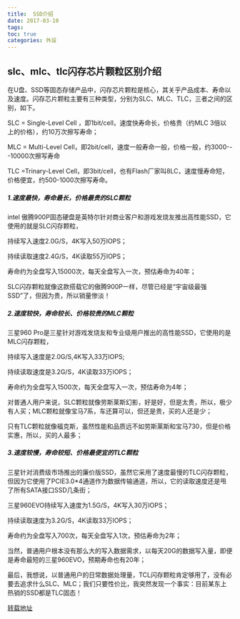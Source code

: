 ```yaml
---
title:  SSD介绍
date: 2017-03-10
tags: 
toc: true 
categories: 外设 
---
```

## slc、mlc、tlc闪存芯片颗粒区别介绍

在U盘、SSD等固态存储产品中，闪存芯片颗粒是核心，其关乎产品成本、寿命以及速度。闪存芯片颗粒主要有三种类型，分别为SLC、MLC、TLC，三者之间的区别，如下。

SLC = Single-Level Cell
，即1bit/cell，速度快寿命长，价格贵（约MLC 3倍以上的价格），约10万次擦写寿命；


MLC = Multi-Level
Cell，即2bit/cell，速度一般寿命一般，价格一般，约3000---10000次擦写寿命


TLC =Trinary-Level Cell，即3bit/cell，也有Flash厂家叫8LC，速度慢寿命短，价格便宜，约500-1000次擦写寿命。 <!-- more -->


#####  1.速度最快，寿命最长，价格最贵的SLC颗粒 
intel 傲腾900P固态硬盘是英特尔针对商业客户和游戏发烧友推出高性能SSD，它使用的就是SLC闪存颗粒，


持续写入速度2.0G/S，4K写入50万IOPS；


持续读取速度2.4G/S，4K读取55万IOPS；


寿命约为全盘写入15000次，每天全盘写入一次，预估寿命为40年；


SLC闪存颗粒就像这款搭载它的傲腾900P一样，尽管已经是“宇宙级最强SSD”了，但因为贵，所以销量惨淡！


##### 2.速度较快，寿命较长、价格较贵的MLC颗粒
三星960 Pro是三星针对游戏发烧友和专业级用户推出的高性能SSD，它使用的是MLC闪存颗粒，


持续写入速度是2.0G/S,4K写入33万IOPS;


持续读取速度是3.2G/S，4K读取33万IOPS；


寿命约为全盘写入1500次，每天全盘写入一次，预估寿命为4年；


对普通人用户来说，SLC颗粒就像劳斯莱斯幻影，好是好，但是太贵，所以，极少有人买；MLC颗粒就像宝马7系，车还算可以，但还是贵，买的人还是少；

只有TLC颗粒就像福克斯，虽然性能和品质远不如劳斯莱斯和宝马730，但是价格实惠，所以，买的人最多；



##### 3.速度较慢，寿命较短、价格最便宜的TLC颗粒
三星针对消费级市场推出的廉价版SSD，虽然它采用了速度最慢的TLC闪存颗粒，但因为它使用了PCIE3.0*4通道作为数据传输通道，所以，它的读取速度还是甩了所有SATA接口SSD几条街；

三星960EVO持续写入速度为1.5G/S，4K写入30万IOPS；


持续读取速度为3.2G/S，4K读取33万IOPS；


寿命约为全盘写入700次，每天全盘写入1次，预估寿命为2年；


当然，普通用户根本没有那么大的写入数据需求，以每天20G的数据写入量，即便是寿命最短的三星960EVO，预期寿命也有20年；


最后，我想说，以普通用户的日常数据处理量，TCL闪存颗粒肯定够用了，没有必要去追求什么SLC、MLC；我们只要性价比，我突然发现一个事实：目前某东上热销的SSD都是TLC固态！

[转载地址](https://zhidao.baidu.com/question/2055990913373032707.html)